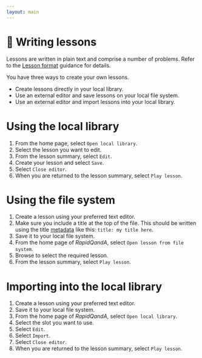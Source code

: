 ```yaml
---
layout: main
---
```


# 📝 Writing lessons

Lessons are written in plain text and comprise a number of problems. Refer to
the [Lesson format](./lesson-format.md) guidance for details.

You have three ways to create your own lessons.

- Create lessons directly in your local library.
- Use an external editor and save lessons on your local file system.
- Use an external editor and import lessons into your local library.

# Using the local library

1. From the home page, select `Open local library`.
1. Select the lesson you want to edit.
1. From the lesson summary, select `Edit`.
1. Create your lesson and select `Save`.
1. Select `Close editor`.
1. When you are returned to the lesson summary, select `Play lesson`.

# Using the file system

1. Create a lesson using your preferred text editor.
1. Make sure you include a title at the top of the file. This should be written
   using the title [metadata](./metadata) like this: `title: my title here`.
1. Save it to your local file system.
1. From the home page of _RapidQandA_, select `Open lesson from file system`.
1. Browse to select the required lesson.
1. From the lesson summary, select `Play lesson`.

# Importing into the local library

1. Create a lesson using your preferred text editor.
1. Save it to your local file system.
1. From the home page of _RapidQandA_, select `Open local library`.
1. Select the slot you want to use.
1. Select `Edit`.
1. Select `Import`.
1. Select `Close editor`.
1. When you are returned to the lesson summary, select `Play lesson`.
